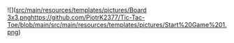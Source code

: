 ![]([src/main/resources/templates/pictures/Board 3x3.png](https://github.com/PiotrK2377/Tic-Tac-Toe/blob/main/src/main/resources/templates/pictures/Start%20Game%201.png)https://github.com/PiotrK2377/Tic-Tac-Toe/blob/main/src/main/resources/templates/pictures/Start%20Game%201.png)
